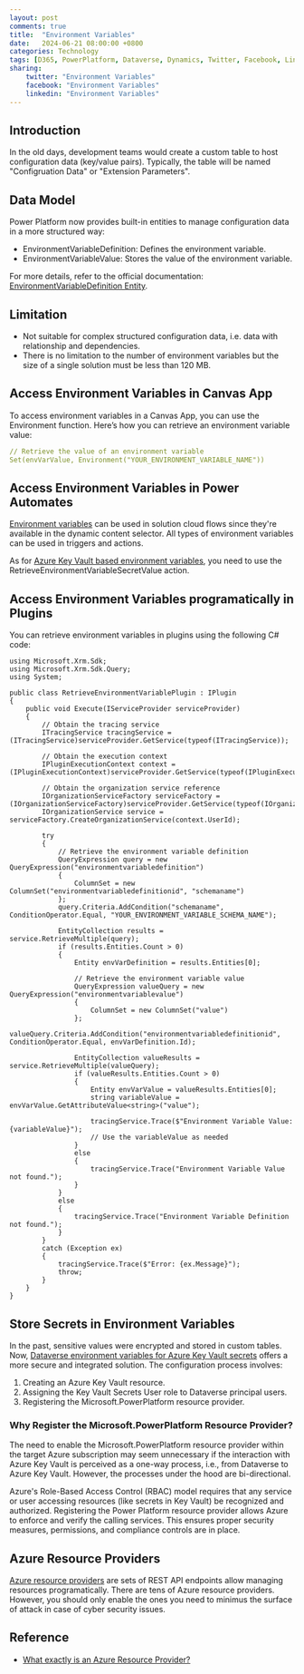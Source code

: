 ```yaml
---
layout: post
comments: true
title:  "Environment Variables"
date:   2024-06-21 08:00:00 +0800
categories: Technology
tags: [D365, PowerPlatform, Dataverse, Dynamics, Twitter, Facebook, LinkedIn]
sharing:
    twitter: "Environment Variables"
    facebook: "Environment Variables"
    linkedin: "Environment Variables"
---
```


## Introduction
In the old days, development teams would create a custom table to host configuration data (key/value pairs). Typically, the table will be named "Configruation Data" or "Extension Parameters".

## Data Model
Power Platform now provides built-in entities to manage configuration data in a more structured way:

- EnvironmentVariableDefinition: Defines the environment variable.
- EnvironmentVariableValue: Stores the value of the environment variable.

For more details, refer to the official documentation: [EnvironmentVariableDefinition Entity](https://learn.microsoft.com/en-us/power-apps/developer/data-platform/reference/entities/environmentvariabledefinition).

## Limitation
- Not suitable for complex structured configuration data, i.e. data with relationship and dependencies.
- There is no limitation to the number of environment variables but the size of a single solution must be less than 120 MB.

## Access Environment Variables in Canvas App
To access environment variables in a Canvas App, you can use the Environment function. Here’s how you can retrieve an environment variable value:

```yaml
// Retrieve the value of an environment variable
Set(envVarValue, Environment("YOUR_ENVIRONMENT_VARIABLE_NAME"))

```

## Access Environment Variables in Power Automates
[Environment variables](https://learn.microsoft.com/en-us/power-apps/maker/data-platform/environmentvariables-power-automate) can be used in solution cloud flows since they're available in the dynamic content selector. All types of environment variables can be used in triggers and actions.

As for [Azure Key Vault based environment variables](https://learn.microsoft.com/en-us/power-apps/maker/data-platform/environmentvariables-azure-key-vault-secrets#create-a-power-automate-flow-to-test-the-environment-variable-secret), you need to use the RetrieveEnvironmentVariableSecretValue action.

## Access Environment Variables programatically in Plugins
You can retrieve environment variables in plugins using the following C# code:
```CSharp
using Microsoft.Xrm.Sdk;
using Microsoft.Xrm.Sdk.Query;
using System;

public class RetrieveEnvironmentVariablePlugin : IPlugin
{
    public void Execute(IServiceProvider serviceProvider)
    {
        // Obtain the tracing service
        ITracingService tracingService = (ITracingService)serviceProvider.GetService(typeof(ITracingService));

        // Obtain the execution context
        IPluginExecutionContext context = (IPluginExecutionContext)serviceProvider.GetService(typeof(IPluginExecutionContext));

        // Obtain the organization service reference
        IOrganizationServiceFactory serviceFactory = (IOrganizationServiceFactory)serviceProvider.GetService(typeof(IOrganizationServiceFactory));
        IOrganizationService service = serviceFactory.CreateOrganizationService(context.UserId);

        try
        {
            // Retrieve the environment variable definition
            QueryExpression query = new QueryExpression("environmentvariabledefinition")
            {
                ColumnSet = new ColumnSet("environmentvariabledefinitionid", "schemaname")
            };
            query.Criteria.AddCondition("schemaname", ConditionOperator.Equal, "YOUR_ENVIRONMENT_VARIABLE_SCHEMA_NAME");

            EntityCollection results = service.RetrieveMultiple(query);
            if (results.Entities.Count > 0)
            {
                Entity envVarDefinition = results.Entities[0];

                // Retrieve the environment variable value
                QueryExpression valueQuery = new QueryExpression("environmentvariablevalue")
                {
                    ColumnSet = new ColumnSet("value")
                };
                valueQuery.Criteria.AddCondition("environmentvariabledefinitionid", ConditionOperator.Equal, envVarDefinition.Id);

                EntityCollection valueResults = service.RetrieveMultiple(valueQuery);
                if (valueResults.Entities.Count > 0)
                {
                    Entity envVarValue = valueResults.Entities[0];
                    string variableValue = envVarValue.GetAttributeValue<string>("value");

                    tracingService.Trace($"Environment Variable Value: {variableValue}");
                    // Use the variableValue as needed
                }
                else
                {
                    tracingService.Trace("Environment Variable Value not found.");
                }
            }
            else
            {
                tracingService.Trace("Environment Variable Definition not found.");
            }
        }
        catch (Exception ex)
        {
            tracingService.Trace($"Error: {ex.Message}");
            throw;
        }
    }
}

```

## Store Secrets in Environment Variables
In the past, sensitive values were encrypted and stored in custom tables. Now, [Dataverse environment variables for Azure Key Vault secrets](https://learn.microsoft.com/en-us/power-apps/maker/data-platform/environmentvariables-azure-key-vault-secrets) offers a more secure and integrated solution. The configuration process involves:

1. Creating an Azure Key Vault resource.
1. Assigning the Key Vault Secrets User role to Dataverse principal users.
1. Registering the Microsoft.PowerPlatform resource provider.

### Why Register the Microsoft.PowerPlatform Resource Provider?
The need to enable the Microsoft.PowerPlatform resource provider within the target Azure subscription may seem unnecessary if the interaction with Azure Key Vault is perceived as a one-way process, i.e., from Dataverse to Azure Key Vault. However, the processes under the hood are bi-directional.

Azure's Role-Based Access Control (RBAC) model requires that any service or user accessing resources (like secrets in Key Vault) be recognized and authorized. Registering the Power Platform resource provider allows Azure to enforce and verify the calling services. This ensures proper security measures, permissions, and compliance controls are in place.

## Azure Resource Providers
[Azure resource providers](https://learn.microsoft.com/en-us/azure/azure-resource-manager/management/resource-providers-and-types) are sets of REST API endpoints allow managing resources programatically. There are tens of Azure resource providers. However, you should only enable the ones you need to minimus the surface of attack in case of cyber security issues. 

## Reference
- [What exactly is an Azure Resource Provider?](https://stackoverflow.com/questions/73201855/what-exactly-is-an-azure-resource-provider)